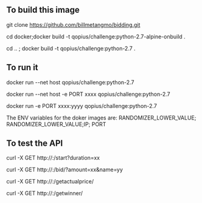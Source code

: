 ## To build this image
git clone https://github.com/billmetangmo/bidding.git

cd docker;docker build -t qopius/challenge:python-2.7-alpine-onbuild .

cd .. ; docker build -t qopius/challenge:python-2.7 .

## To run it
docker run --net host qopius/challenge:python-2.7

docker run --net host -e PORT xxxx qopius/challenge:python-2.7

docker run -e PORT xxxx:yyyy qopius/challenge:python-2.7

The ENV variables for the doker images are: RANDOMIZER_LOWER_VALUE; RANDOMIZER_LOWER_VALUE;IP; PORT


## To test the API
curl -X GET http://<IP>:<PORT>/start?duration=xx
 
curl -X GET http://<IP>:<PORT>/bid/<id>?amount=xx&name=yy
 
curl -X GET http://<IP>:<PORT>/getactualprice/<id>
 
curl -X GET http://<IP>:<PORT>/getwinner/<id>
 

